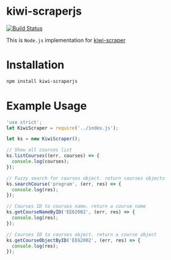 # kiwi-scraperjs

[![Build Status](https://travis-ci.org/Kiwi-Learn/kiwi-scraperjs.svg?branch=add-badge)](https://travis-ci.org/Kiwi-Learn/kiwi-scraperjs)

This is `Node.js` implementation for [kiwi-scraper](https://github.com/Kiwi-Learn/kiwi-scraper)

# Installation

```sh
npm install kiwi-scraperjs
```

# Example Usage

```javascript
'use strict';
let KiwiScraper = require('../index.js');

let ks = new KiwiScraper();

// Show all courses list
ks.listCourses((err, courses) => {
  console.log(courses);
});

// Fuzzy search for courses object. return courses objects
ks.searchCourse('program', (err, res) => {
  console.log(res);
});

// Courses ID to courses name. return a course name
ks.getCourseNameByID('EE62002', (err, res) => {
  console.log(res);
});

// Courses ID to courses object. return a course object
ks.getCourseObjectByID('EE62002', (err, res) => {
  console.log(res);
});

```
